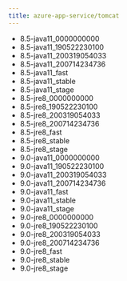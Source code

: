 ```yaml
---
title: azure-app-service/tomcat
---
```

- 8.5-java11_0000000000
- 8.5-java11_190522230100
- 8.5-java11_200319054033
- 8.5-java11_200714234736
- 8.5-java11_fast
- 8.5-java11_stable
- 8.5-java11_stage
- 8.5-jre8_0000000000
- 8.5-jre8_190522230100
- 8.5-jre8_200319054033
- 8.5-jre8_200714234736
- 8.5-jre8_fast
- 8.5-jre8_stable
- 8.5-jre8_stage
- 9.0-java11_0000000000
- 9.0-java11_190522230100
- 9.0-java11_200319054033
- 9.0-java11_200714234736
- 9.0-java11_fast
- 9.0-java11_stable
- 9.0-java11_stage
- 9.0-jre8_0000000000
- 9.0-jre8_190522230100
- 9.0-jre8_200319054033
- 9.0-jre8_200714234736
- 9.0-jre8_fast
- 9.0-jre8_stable
- 9.0-jre8_stage
